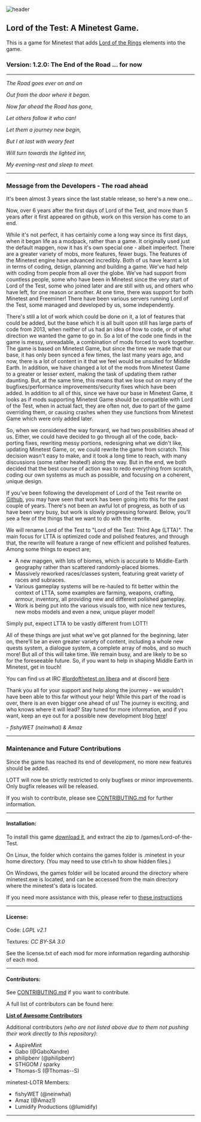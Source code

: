 ![header](https://raw.githubusercontent.com/minetest-LOTT/Lord-of-the-Test/master/menu/header.png)
## Lord of the Test: A Minetest Game.
This is a game for Minetest that adds [Lord of the Rings](https://en.wikipedia.org/wiki/The_Lord_of_the_Rings) elements into the game.

### Version: 1.2.0: The End of the Road ... for now

-----------------------------------------------------------------------------------------------

*The Road goes ever on and on*

*Out from the door where it began.*

*Now far ahead the Road has gone,*

*Let others follow it who can!*

*Let them a journey new begin,*

*But I at last with weary feet*

*Will turn towards the lighted inn,*

*My evening-rest and sleep to meet.*

-----------------------------------------------------------------------------------------------
### Message from the Developers - The road ahead
It's been almost 3 years since the last stable release, so here's a new one...

Now, over 6 years after the first days of Lord of the Test, and more than 5 years after it first appeared on github, work on this version has come to an end.

While it's not perfect, it has certainly come a long way since its first days, when it began life as a modpack, rather than a game. It originally used just the default mapgen, now it has it's own special one - albeit imperfect. There are a greater variety of mobs, more features, fewer bugs. The features of the Minetest engine have advanced incredibly. Both of us have learnt a lot in terms of coding, design, planning and building a game. We've had help with coding from people from all over the globe. We've had support from countless people, some who have been in Minetest since the very start of Lord of the Test, some who joined later and are still with us, and others who have left, for one reason or another. At one time, there was support for both Minetest and Freeminer! There have been various servers running Lord of the Test, some managed and developed by us, some independently.

There's still a lot of work which could be done on it, a lot of features that could be added, but the base which it is all built upon still has large parts of code from 2013, when neither of us had an idea of how to code, or of what direction we wanted the game to go in. So a lot of the code one finds in the game is messy, unreadable, a combination of mods forced to work together. The game is based on Minetest Game, but since the time we made that our base, it has only been synced a few times, the last many years ago, and now, there is a lot of content in it that we feel would be unsuited for Middle Earth. In addition, we have changed a lot of the mods from Minetest Game to a greater or lesser extent, making the task of updating them rather daunting. But, at the same time, this means that we lose out on many of the bugfixes/performance improvements/security fixes which have been added. In addition to all of this, since we have our base in Minetest Game, it looks as if mods supporting Minetest Game should be compatible with Lord of the Test, when in actual fact, they are often not, due to part of the game overriding them, or causing crashes when they use functions from Minetest Game which were only added later.

So, when we considered the way forward, we had two possibilities ahead of us. Either, we could have decided to go through all of the code, back-porting fixes, rewriting messy portions, redesigning what we didn't like, updating Minetest Game, or, we could rewrite the game from scratch. This decision wasn't easy to make, and it took a long time to reach, with many discussions (some rather heated!) along the way. But in the end, we both decided that the best course of action was to redo everything from scratch, coding our own systems as much as possible, and focusing on a coherent, unique design.

If you've been following the development of Lord of the Test rewrite on [Github](https://github.com/minetest-LOTR/Lord-of-the-Test/tree/v2-rewrite), you may have seen that work has been going into this for the past couple of years. There's not been an awful lot of progress, as both of us have been very busy, but work is slowly progressing forward. Below, you'll see a few of the things that we want to do with the rewrite.

 We will rename Lord of the Test to "Lord of the Test: Third Age (LTTA)". The main focus for LTTA is optimized code and polished features, and through that, the rewrite will feature a range of new efficient and polished features. Among some things to expect are;

 - A new mapgen, with lots of biomes, which is accurate to Middle-Earth geography rather than scattered randomly-placed biomes.
 - Massively reworked races/classes system, featuring great variety of races and subraces.
 - Various gameplay systems will be re-hauled to fit better within the context of LTTA, some examples are farming, weapons, crafting, armour, inventory, all providing new and different polished gameplay.
 - Work is being put into the various visuals too, with nice new textures, new mobs models and even a new, unique player model!

Simply put, expect LTTA to be vastly different from LOTT!

All of these things are just what we've got planned for the beginning, later on, there'll be an even greater variety of content, including a whole new quests system, a dialogue system, a complete array of mobs, and so much more!
But all of this will take time. We remain busy, and are likely to be so for the foreseeable future. So, if you want to help in shaping Middle Earth in Minetest, get in touch!

You can find us at IRC [#lordofthetest on libera](https://web.libera.chat/?channels=#lordofthetest) and at discord  [here](https://discord.gg/3qyymp2)

Thank you all for your support and help along the journey - we wouldn't have been able to this far without your help! While this part of the road is over, there is an even bigger one ahead of us!  The journey is exciting, and who knows where it will lead? Stay tuned for more information, and if you want, keep an eye out for a possible new development blog [here](https://minetest-lotr.github.io/)!

*- fishyWET (neinwhal) & Amaz*

-----------------------------------------------------------------------------------------------

### Maintenance and Future Contributions

Since the game has reached its end of development, no more new features should be added.

LOTT will now be strictly restricted to only bugfixes or minor improvements. Only bugfix releases will be released.

If you wish to contribute, please see [CONTRIBUTING.md](https://github.com/minetest-LOTR/Lord-of-the-Test/blob/master/CONTRIBUTING.md) for further information.

-----------------------------------------------------------------------------------------------

#### Installation:

To install this game [download it](../../archive/v1.2.0.zip), and extract the zip to <your minetest folder>/games/Lord-of-the-Test.

On Linux, the folder which contains the games folder is .minetest in your home directory. (You may need to use ctrl+h to show hidden files.)

On Windows, the games folder will be located around the directory where minetest.exe is located, and can be accessed from the main directory where the minetest's data is located.

If you need more assistance with this, please refer to [these instructions](http://wiki.minetest.net/Subgame#Installing_subgames)


-----------------------------------------------------------------------------------------------

#### License:

Code: *LGPL v2.1*

Textures: *CC BY-SA 3.0*

See the license.txt of each mod for more information regarding authorship of each mod.

-----------------------------------------------------------------------------------------------

#### Contributors:

See [CONTRIBUTING.md](https://github.com/minetest-LOTR/Lord-of-the-Test/blob/master/CONTRIBUTING.md) if you want to contribute.

A full list of contributors can be found here:

[**List of Awesome Contributors**](https://github.com/minetest-LOTR/Lord-of-the-Test/graphs/contributors)

Additional contributors *(who are not listed above due to them not pushing their work directly to this repository)*:

- AspireMint
- Gabo (@GaboXandre)
- philipbenr (@philipbenr)
- STHGOM / sparky
- Thomas-S (@Thomas--S)

minetest-LOTR Members:
- fishyWET (@neinwhal)
- Amaz (@Amaz1)
- Lumidify Productions (@lumidify)

-----------------------------------------------------------------------------------------------
